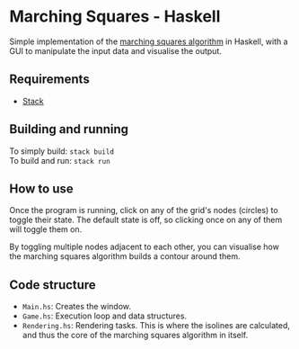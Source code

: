 # Marching Squares - Haskell

Simple implementation of the
[marching squares algorithm](https://en.wikipedia.org/wiki/Marching_squares)
in Haskell, with a GUI to manipulate the input data and visualise the output.

## Requirements

- [Stack](https://docs.haskellstack.org/en/stable/README/)

## Building and running

To simply build: `stack build`  
To build and run: `stack run`

## How to use

Once the program is running, click on any of the grid's nodes (circles) to
toggle their state. The default state is off, so clicking once on any of them
will toggle them on.

By toggling multiple nodes adjacent to each other, you can visualise how the
marching squares algorithm builds a contour around them.

## Code structure

- `Main.hs`: Creates the window.
- `Game.hs`: Execution loop and data structures.
- `Rendering.hs`: Rendering tasks. This is where the isolines are calculated,
  and thus the core of the marching squares algorithm in itself.